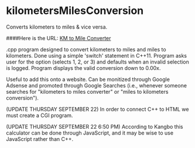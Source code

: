 # kilometersMilesConversion
Converts kilometers to miles &amp; vice versa.

####Here is the URL: [KM to Mile Converter](https://popesites.github.io/kilometersMilesConversion/)

.cpp program designed to convert kilometers to miles and miles to kilometers. Done using a simple 'switch' statement in C++11. Program asks user for the option (selects 1, 2, or 3) and defaults when an invalid selection is logged. Program displays the valid conversion down to 0.00x. 

Useful to add this onto a website. Can be monitized through Google Adsense and promoted through Google Searches (i.e., whenever someone searches for "kilometers to miles converter" or "miles to kilometers conversion").


(UPDATE THURSDAY SEPTEMBER 22) In order to connect C++ to HTML we must create a CGI program.


(UPDATE THURSDAY SEPTEMBER 22 6:50 PM) According to Kangbo this calculator can be done through JavaScript, and it may be wise to use JavaScript rather than C++. 

